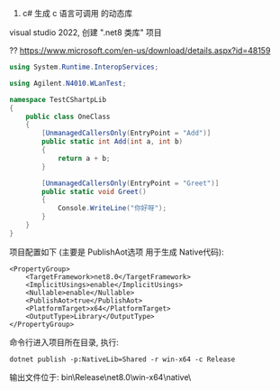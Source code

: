 1. c# 生成 c 语言可调用 的动态库

visual studio 2022, 创建 ".net8 类库" 项目

?? https://www.microsoft.com/en-us/download/details.aspx?id=48159

```c#
using System.Runtime.InteropServices;

using Agilent.N4010.WLanTest;

namespace TestCShartpLib
{
    public class OneClass
    {
        [UnmanagedCallersOnly(EntryPoint = "Add")]
        public static int Add(int a, int b)
        {
            return a + b;
        }

        [UnmanagedCallersOnly(EntryPoint = "Greet")]
        public static void Greet()
        {
            Console.WriteLine("你好呀");
        }
    }
}
```

项目配置如下 (主要是 PublishAot选项 用于生成 Native代码):

```
<PropertyGroup>
	<TargetFramework>net8.0</TargetFramework>
	<ImplicitUsings>enable</ImplicitUsings>
	<Nullable>enable</Nullable>
	<PublishAot>true</PublishAot>
	<PlatformTarget>x64</PlatformTarget>
	<OutputType>Library</OutputType>
</PropertyGroup>
```

命令行进入项目所在目录, 执行:

` dotnet publish -p:NativeLib=Shared -r win-x64 -c Release `

输出文件位于: bin\Release\net8.0\win-x64\native\
